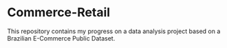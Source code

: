 # Commerce-Retail
This repository contains my progress on a data analysis project based on a Brazilian E-Commerce Public Dataset.
